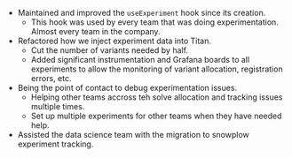 - Maintained and improved the `useExperiment` hook since its creation.
	- This hook was used by every team that was doing experimentation. Almost every team in the company.
- Refactored how we inject experiment data into Titan.
	- Cut the number of variants needed by half.
	- Added significant instrumentation and Grafana boards to all experiments to allow the monitoring of variant allocation, registration errors, etc.
- Being the point of contact to debug experimentation issues.
	- Helping other teams accross teh solve allocation and tracking issues multiple times.
	- Set up multiple experiments for other teams when they have needed help.
- Assisted the data science team with the migration to snowplow experiment tracking.